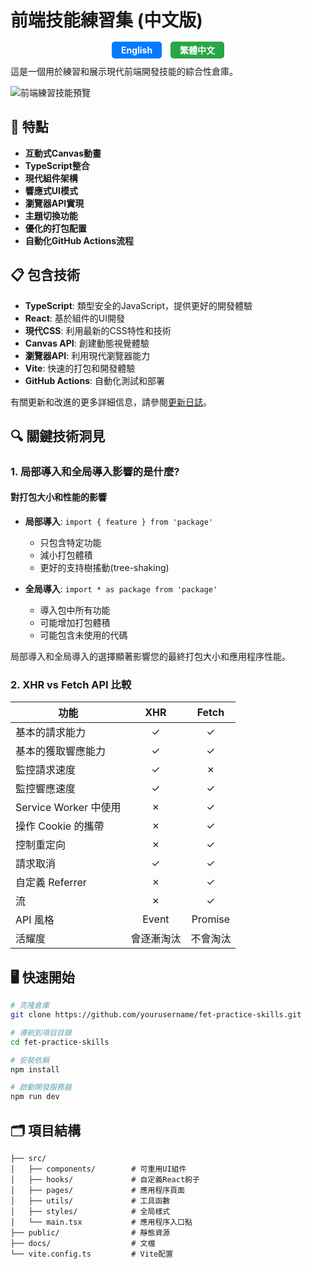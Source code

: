 # 前端技能練習集 (中文版)

<div align="center">
  <a href="README.md" style="padding: 5px 15px; margin-right: 10px; text-decoration: none; background-color: #007BFF; color: white; border-radius: 5px; font-weight: bold;">English</a>
  <span style="padding: 5px 15px; background-color: #28A745; color: white; border-radius: 5px; font-weight: bold;">繁體中文</span>
</div>

這是一個用於練習和展示現代前端開發技能的綜合性倉庫。

![前端練習技能預覽](https://github.com/user-attachments/assets/5c96a124-e468-4818-a64f-1ec3169e3a86)

## 🚀 特點

- **互動式Canvas動畫**
- **TypeScript整合**
- **現代組件架構**
- **響應式UI模式**
- **瀏覽器API實現**
- **主題切換功能**
- **優化的打包配置**
- **自動化GitHub Actions流程**

## 📋 包含技術

- **TypeScript**: 類型安全的JavaScript，提供更好的開發體驗
- **React**: 基於組件的UI開發
- **現代CSS**: 利用最新的CSS特性和技術
- **Canvas API**: 創建動態視覺體驗
- **瀏覽器API**: 利用現代瀏覽器能力
- **Vite**: 快速的打包和開發體驗
- **GitHub Actions**: 自動化測試和部署

有關更新和改進的更多詳細信息，請參閱[更新日誌](docs/CHANGELOG.md)。

## 🔍 關鍵技術洞見

### 1. 局部導入和全局導入影響的是什麼?

#### 對打包大小和性能的影響

- **局部導入**: `import { feature } from 'package'`

  - 只包含特定功能
  - 減小打包體積
  - 更好的支持樹搖動(tree-shaking)

- **全局導入**: `import * as package from 'package'`
  - 導入包中所有功能
  - 可能增加打包體積
  - 可能包含未使用的代碼

局部導入和全局導入的選擇顯著影響您的最終打包大小和應用程序性能。

### 2. XHR vs Fetch API 比較

| 功能                  |    XHR     |  Fetch   |
| --------------------- | :--------: | :------: |
| 基本的請求能力        |     ✓      |    ✓     |
| 基本的獲取響應能力    |     ✓      |    ✓     |
| 監控請求速度          |     ✓      |    ✗     |
| 監控響應速度          |     ✓      |    ✓     |
| Service Worker 中使用 |     ✗      |    ✓     |
| 操作 Cookie 的攜帶    |     ✗      |    ✓     |
| 控制重定向            |     ✗      |    ✓     |
| 請求取消              |     ✓      |    ✓     |
| 自定義 Referrer       |     ✗      |    ✓     |
| 流                    |     ✗      |    ✓     |
| API 風格              |   Event    | Promise  |
| 活耀度                | 會逐漸淘汰 | 不會淘汰 |

## 🖥️ 快速開始

```bash
# 克隆倉庫
git clone https://github.com/yourusername/fet-practice-skills.git

# 導航到項目目錄
cd fet-practice-skills

# 安裝依賴
npm install

# 啟動開發服務器
npm run dev
```

## 🗂️ 項目結構

```
├── src/
│   ├── components/        # 可重用UI組件
│   ├── hooks/             # 自定義React鉤子
│   ├── pages/             # 應用程序頁面
│   ├── utils/             # 工具函數
│   ├── styles/            # 全局樣式
│   └── main.tsx           # 應用程序入口點
├── public/                # 靜態資源
├── docs/                  # 文檔
└── vite.config.ts         # Vite配置
```
